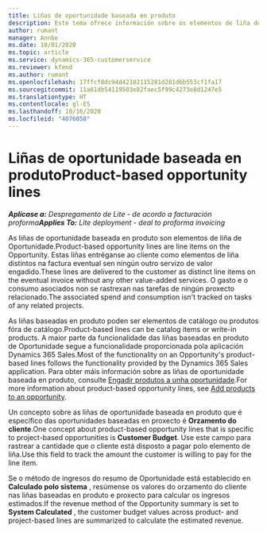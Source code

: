 ```yaml
---
title: Liñas de oportunidade baseada en produto
description: Este tema ofrece información sobre os elementos de liña de oportunidade baseada en produto en Project Operations.
author: rumant
manager: Annbe
ms.date: 10/01/2020
ms.topic: article
ms.service: dynamics-365-customerservice
ms.reviewer: kfend
ms.author: rumant
ms.openlocfilehash: 17ffcf8dc94d42102115281d281d6b553cf1fa17
ms.sourcegitcommit: 11a61db54119503e82faec5f99c4273e8d1247e5
ms.translationtype: HT
ms.contentlocale: gl-ES
ms.lasthandoff: 10/16/2020
ms.locfileid: "4076058"
---
```

# <a name="product-based-opportunity-lines"></a><span data-ttu-id="19dff-103">Liñas de oportunidade baseada en produto</span><span class="sxs-lookup"><span data-stu-id="19dff-103">Product-based opportunity lines</span></span>

<span data-ttu-id="19dff-104">_**Aplícase a:** Despregamento de Lite - de acordo a facturación proforma_</span><span class="sxs-lookup"><span data-stu-id="19dff-104">_**Applies To:** Lite deployment - deal to proforma invoicing_</span></span>

<span data-ttu-id="19dff-105">As liñas de oportunidade baseada en produto son elementos de liña de Oportunidade.</span><span class="sxs-lookup"><span data-stu-id="19dff-105">Product-based opportunity lines are line items on the Opportunity.</span></span> <span data-ttu-id="19dff-106">Estas liñas entréganse ao cliente como elementos de liña distintos na factura eventual sen ningún outro servizo de valor engadido.</span><span class="sxs-lookup"><span data-stu-id="19dff-106">These lines are delivered to the customer as distinct line items on the eventual invoice without any other value-added services.</span></span> <span data-ttu-id="19dff-107">O gasto e o consumo asociados non se rastrexan nas tarefas de ningún proxecto relacionado.</span><span class="sxs-lookup"><span data-stu-id="19dff-107">The associated spend and consumption isn't tracked on tasks of any related projects.</span></span>

<span data-ttu-id="19dff-108">As liñas baseadas en produto poden ser elementos de catálogo ou produtos fóra de catálogo.</span><span class="sxs-lookup"><span data-stu-id="19dff-108">Product-based lines can be catalog items or write-in products.</span></span> <span data-ttu-id="19dff-109">A maior parte da funcionalidade das liñas baseadas en produto de Oportunidade segue a funcionalidade proporcionada pola aplicación Dynamics 365 Sales.</span><span class="sxs-lookup"><span data-stu-id="19dff-109">Most of the functionality on an Opportunity's product-based lines follows the functionality provided by the Dynamics 365 Sales application.</span></span> <span data-ttu-id="19dff-110">Para obter máis información sobre as liñas de oportunidade baseada en produto, consulte [Engadir produtos a unha oportunidade](https://docs.microsoft.com/dynamics365/sales-enterprise/add-products-opportunity).</span><span class="sxs-lookup"><span data-stu-id="19dff-110">For more information about product-based opportunity lines, see [Add products to an opportunity](https://docs.microsoft.com/dynamics365/sales-enterprise/add-products-opportunity).</span></span>

<span data-ttu-id="19dff-111">Un concepto sobre as liñas de oportunidade baseada en produto que é específico das oportunidades baseadas en proxecto é **Orzamento do cliente**.</span><span class="sxs-lookup"><span data-stu-id="19dff-111">One concept about product-based opportunity lines that is specific to project-based opportunities is **Customer Budget**.</span></span> <span data-ttu-id="19dff-112">Use este campo para rastrear a cantidade que o cliente está disposto a pagar polo elemento de liña.</span><span class="sxs-lookup"><span data-stu-id="19dff-112">Use this field to track the amount the customer is willing to pay for the line item.</span></span>

<span data-ttu-id="19dff-113">Se o método de ingresos do resumo de Oportunidade está establecido en **Calculado polo sistema** , resúmense os valores do orzamento do cliente nas liñas baseadas en produto e proxecto para calcular os ingresos estimados.</span><span class="sxs-lookup"><span data-stu-id="19dff-113">If the revenue method of the Opportunity summary is set to **System Calculated** , the customer budget values across product- and project-based lines are summarized to calculate the estimated revenue.</span></span>
